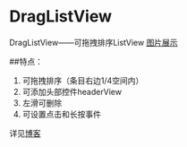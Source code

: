 # DragListView
DragListView——可拖拽排序ListView
[图片展示](https://github.com/zjun615/DragListView/img/04.gif)

##特点：
1. 可拖拽排序（条目右边1/4空间内）
2. 可添加头部控件headerView
3. 左滑可删除
4. 可设置点击和长按事件



详见[博客](http://blog.csdn.net/a10615/article/details/51366459)
